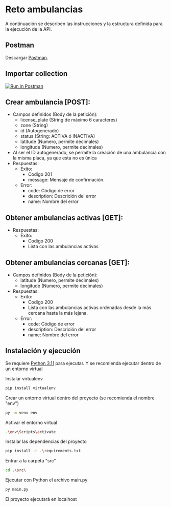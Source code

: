 # Reto ambulancias

A continuación se describen las instrucciones y la estructura definida para la ejecución de la API.

## Postman
Descargar [Postman](https://www.postman.com/downloads/). 

## Importar collection 
[![Run in Postman](https://run.pstmn.io/button.svg)](https://app.getpostman.com/run-collection/d5f2d22ffede776c3167?action=collection%2Fimport) 



## Crear ambulancia [POST]:

- Campos definidos (Body de la petición):
    - license_plate (String de máximo 6 caracteres)
    - zone (String)
    - id (Autogenerado)
    - status (String: ACTIVA ó INACTIVA)
    - latitude (Numero, permite decimales)
    - longitude (Numero, permite decimales)
- Al ser el ID autogenerado, se permite la creación de una ambulancia con la misma placa, ya que esta no es única
- Respuestas:
    - Exito: 
        - Codigo 201
        - message: Mensaje de confirmación.
    - Error:
        -  code: Código de error
        -  description: Descrición del error
        -  name: Nombre del error

## Obtener ambulancias activas [GET]:
- Respuestas:
    - Exito:
        - Codigo 200
        - Lista con las ambulancias activas

## Obtener ambulancias cercanas [GET]:
- Campos definidos (Body de la petición):
    - latitude (Numero, permite decimales)
    - longitude (Numero, permite decimales)
- Respuestas:
    - Exito: 
        - Codigo 200
        - Lista con las ambulancias activas ordenadas desde la más cercana hasta la más lejana.
    - Error:
        -  code: Código de error
        -  description: Descrición del error
        -  name: Nombre del error
## Instalación y ejecución

Se requiere [Python 3.11](https://www.python.org) para ejecutar.
Y se recomienda ejecutar dentro de un entorno virtual

Instalar virtualenv

```sh
pip install virtualenv
```

Crear un entorno virtual dentro del proyecto (se recomienda el nombre "env")

```sh
py -m venv env
```

Activar el entorno virtual

```sh
.\env\Scripts\activate
```

Instalar las dependencias del proyecto

```sh
pip install -r .\requirements.txt
```

Entrar a la carpeta "src"

```sh
cd .\src\ 
```

Ejecutar con Python el archivo main.py

```sh
py main.py
```

El proyecto ejecutará en localhost